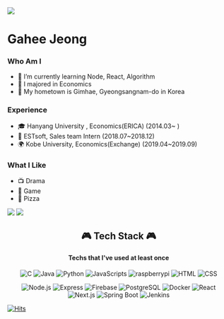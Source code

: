 <img src="https://capsule-render.vercel.app/api?type=waving&color=gradient&height=300&section=header&text=Gahee&fontSize=90&animation=fadeIn&fontAlign=50" />

# Gahee Jeong
### Who Am I
- 🌱 I’m currently learning Node, React, Algorithm
- 🥇 I majored in Economics
- 🚅 My hometown is Gimhae, Gyeongsangnam-do in Korea

### Experience
- 🎓 Hanyang University , Economics(ERICA) (2014.03~ )
- 💊 ESTsoft, Sales team Intern (2018.07~2018.12)
- 🌍 Kobe University, Economics(Exchange) (2019.04~2019.09)

### What I Like
- 📺 Drama
- 🔵 Game
- 🍕 Pizza


<p>
<img src="https://github-readme-stats.vercel.app/api?username=gaheehee&theme=vue&show_icons=true"/>
<img src="https://github-readme-stats.vercel.app/api/top-langs/?username=gaheehee&layout=compact"/>
</p>

<h2 align ="center">🎮 Tech Stack 🎮</h2>
<h4 align ="center"> Techs that I've used at least once </h4>
<p align="center">
<img alt="C" src ="https://img.shields.io/badge/C-F8DC75.svg?&?style=flat&logo=C&logoColor=white"/>
<img alt="Java" src ="https://img.shields.io/badge/Java-302683.svg?&?style=flat&logo=Java&logoColor=white"/>
<img alt="Python" src ="https://img.shields.io/badge/Python-3776AB.svg?&?style=flat&logo=Python&logoColor=white"/>
<img alt="JavaScripts" src ="https://img.shields.io/badge/JavaScripts-F7DF1E.svg?&?style=flat&logo=JavaScripts&logoColor=black"/>
<img alt="raspberrypi" src ="https://img.shields.io/badge/raspberrypi-A22846.svg?&?style=flat&logo=raspberrypi&logoColor=white"/>
<img alt="HTML" src ="https://img.shields.io/badge/HTML5-E34F26.svg?&?style=flat&logo=HTML5&logoColor=white"/>
<img alt="CSS" src ="https://img.shields.io/badge/CSS-F43059.svg?&?style=flat&logo=CSS3&logoColor=white"/>
</P>

<p align="center">
<img alt="Node.js" src ="https://img.shields.io/badge/Node.js-339933.svg?&?style=flat&logo=Node.js&logoColor=white"/>
<img alt="Express" src ="https://img.shields.io/badge/Express-FF4747.svg?&?style=flat&logo=Express&logoColor=white"/>
<img alt="Firebase" src ="https://img.shields.io/badge/Firebase-FFCA28.svg?&?style=flat&logo=Firebase&logoColor=white"/>
<img alt="PostgreSQL" src ="https://img.shields.io/badge/PostgreSQL-4169E1.svg?&?style=flat&logo=PostgreSQL&logoColor=black"/>
<img alt="Docker" src ="https://img.shields.io/badge/Docker-FF7751.svg?&?style=flat&logo=raspberrypi&logoColor=white"/>
<img alt="React" src ="https://img.shields.io/badge/React-0088CC.svg?&?style=flat&logo=raspberrypi&logoColor=white"/>
<img alt="Next.js" src ="https://img.shields.io/badge/Next.js-8ED500.svg?&?style=flat&logo=Next.js&logoColor=white"/>
<img alt="Spring Boot" src ="https://img.shields.io/badge/Spring Boot-6DB33F.svg?&?style=flat&logo=Spring Boot&logoColor=white"/>
<img alt="Jenkins" src ="https://img.shields.io/badge/Jenkins-004027.svg?&?style=flat&logo=Jenkins&logoColor=white"/>
</P>


[![Hits](https://hits.seeyoufarm.com/api/count/incr/badge.svg?url=https%3A%2F%2Fgithub.com%2Fgaheehee&count_bg=%79C83D&title_bg=%23555555&icon=&icon_color=%23E7E7E7&title=hits&edge_flat=false)](https://hits.seeyoufarm.com)


